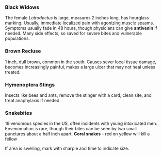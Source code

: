 ### Black Widows
The female *Latrodectus* is large, measures 2 inches long, has hourglass marking. Usually, immediate localized pain with agonizing muscle spasms. Symptoms usually fade in 48 hours, though physicians can give **antivenin** if needed. Many side effects, so saved for severe bites and vulnerable populations.

### Brown Recluse
1 inch, dull brown, common in the south. Causes sever local tissue damage, becomes increasingly painful, makes a large ulcer that may not heal unless treated. 

### Hymenoptera Stings
Insects like bees and ants, remove the stinger with a card, clean site, and treat anaphylaxis if needed.

### Snakebites
19 venomous species in the US, often incidents with young intoxicated men. Envenomation is rare, though their bites can be seen by two small punctures about a half inch apart.
**Coral snakes** - red on yellow will kill a fellow

If area is swelling, mark with sharpie and time to indicate size.
